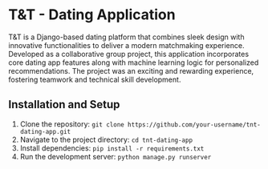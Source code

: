 # T&T - Dating Application

T&T is a Django-based dating platform that combines sleek design with innovative functionalities to deliver a modern matchmaking experience. Developed as a collaborative group project, this application incorporates core dating app features along with machine learning logic for personalized recommendations. The project was an exciting and rewarding experience, fostering teamwork and technical skill development.

## Installation and Setup

1. Clone the repository:
   `git clone https://github.com/your-username/tnt-dating-app.git`
2. Navigate to the project directory:
   `cd tnt-dating-app`
3. Install dependencies:
   `pip install -r requirements.txt`
4. Run the development server:
   `python manage.py runserver`
